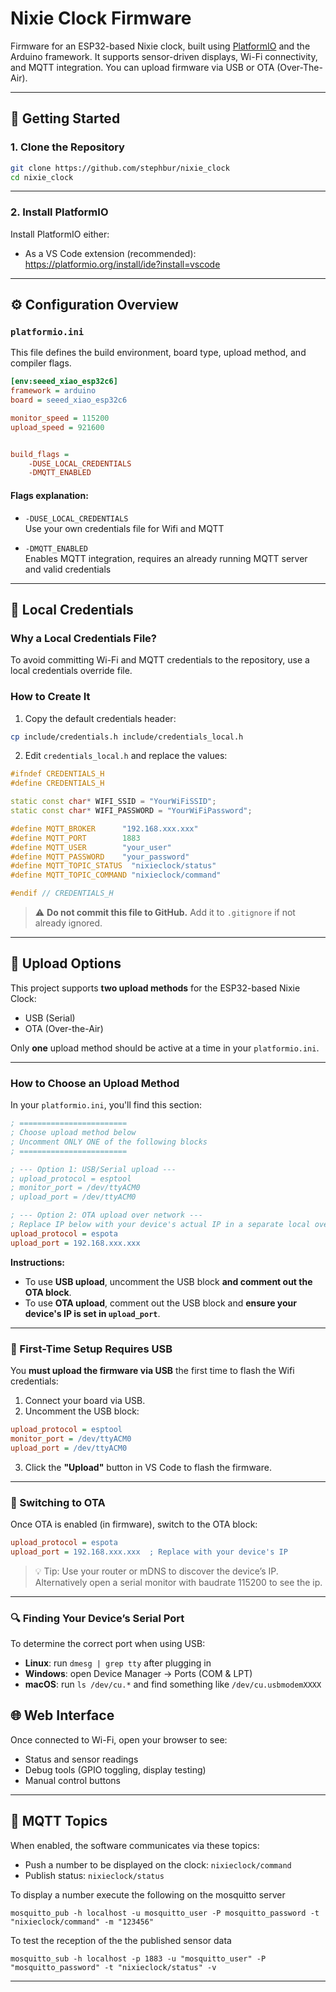 # Nixie Clock Firmware

Firmware for an ESP32-based Nixie clock, built using [PlatformIO](https://platformio.org/) and the Arduino framework. It supports sensor-driven displays, Wi-Fi connectivity, and MQTT integration. You can upload firmware via USB or OTA (Over-The-Air).

---

## 🚀 Getting Started

### 1. Clone the Repository

```bash
git clone https://github.com/stephbur/nixie_clock
cd nixie_clock
```

---

### 2. Install PlatformIO

Install PlatformIO either:

- As a VS Code extension (recommended):  
  https://platformio.org/install/ide?install=vscode

---

## ⚙️ Configuration Overview

### `platformio.ini`

This file defines the build environment, board type, upload method, and compiler flags.

```ini
[env:seeed_xiao_esp32c6]
framework = arduino
board = seeed_xiao_esp32c6

monitor_speed = 115200
upload_speed = 921600


build_flags = 
    -DUSE_LOCAL_CREDENTIALS
    -DMQTT_ENABLED
```

#### Flags explanation:

- `-DUSE_LOCAL_CREDENTIALS`  
  Use your own credentials file for Wifi and MQTT 

- `-DMQTT_ENABLED`  
  Enables MQTT integration, requires an already running MQTT server and valid credentials

---

## 🔐 Local Credentials

### Why a Local Credentials File?

To avoid committing Wi-Fi and MQTT credentials to the repository, use a local credentials override file.

### How to Create It

1. Copy the default credentials header:

```bash
cp include/credentials.h include/credentials_local.h
```

2. Edit `credentials_local.h` and replace the values:

```cpp
#ifndef CREDENTIALS_H
#define CREDENTIALS_H

static const char* WIFI_SSID = "YourWiFiSSID";
static const char* WIFI_PASSWORD = "YourWiFiPassword";

#define MQTT_BROKER      "192.168.xxx.xxx"
#define MQTT_PORT        1883
#define MQTT_USER        "your_user"
#define MQTT_PASSWORD    "your_password"
#define MQTT_TOPIC_STATUS  "nixieclock/status"
#define MQTT_TOPIC_COMMAND "nixieclock/command"

#endif // CREDENTIALS_H
```

> ⚠️ **Do not commit this file to GitHub.** Add it to `.gitignore` if not already ignored.

---


## 🔌 Upload Options

This project supports **two upload methods** for the ESP32-based Nixie Clock:

- USB (Serial)
- OTA (Over-the-Air)

Only **one** upload method should be active at a time in your `platformio.ini`.

---

### How to Choose an Upload Method

In your `platformio.ini`, you'll find this section:

```ini
; ========================
; Choose upload method below
; Uncomment ONLY ONE of the following blocks
; ========================

; --- Option 1: USB/Serial upload ---
; upload_protocol = esptool
; monitor_port = /dev/ttyACM0
; upload_port = /dev/ttyACM0

; --- Option 2: OTA upload over network ---
; Replace IP below with your device's actual IP in a separate local override file (see below)
upload_protocol = espota
upload_port = 192.168.xxx.xxx
```

**Instructions:**

- To use **USB upload**, uncomment the USB block **and comment out the OTA block**.
- To use **OTA upload**, comment out the USB block and **ensure your device's IP is set in `upload_port`**.

---

### 🧪 First-Time Setup Requires USB

You **must upload the firmware via USB** the first time to flash the Wifi credentials:

1. Connect your board via USB.
2. Uncomment the USB block:

```ini
upload_protocol = esptool
monitor_port = /dev/ttyACM0
upload_port = /dev/ttyACM0
```

3. Click the **"Upload"** button in VS Code to flash the firmware.

---

### 📡 Switching to OTA

Once OTA is enabled (in firmware), switch to the OTA block:

```ini
upload_protocol = espota
upload_port = 192.168.xxx.xxx  ; Replace with your device's IP
```

> 💡 Tip: Use your router or mDNS to discover the device’s IP. Alternatively open a serial monitor with baudrate 115200 to see the ip.

---

### 🔍 Finding Your Device’s Serial Port

To determine the correct port when using USB:

- **Linux**: run `dmesg | grep tty` after plugging in
- **Windows**: open Device Manager → Ports (COM & LPT)
- **macOS**: run `ls /dev/cu.*` and find something like `/dev/cu.usbmodemXXXX`



## 🌐 Web Interface

Once connected to Wi-Fi, open your browser to see:

- Status and sensor readings  
- Debug tools (GPIO toggling, display testing)  
- Manual control buttons

---

## 📡 MQTT Topics

When enabled, the software communicates via these topics:

- Push a number to be displayed on the clock: `nixieclock/command`
- Publish status: `nixieclock/status`

To display a number execute the following on the mosquitto server

```
mosquitto_pub -h localhost -u mosquitto_user -P mosquitto_password -t "nixieclock/command" -m "123456"
```

To test the reception of the the published sensor data
```
mosquitto_sub -h localhost -p 1883 -u "mosquitto_user" -P "mosquitto_password" -t "nixieclock/status" -v
```

---

